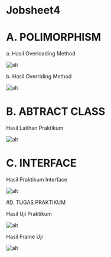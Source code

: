 # Jobsheet4

# A. POLIMORPHISM

a. Hasil Overloading Method

![alt](https://github.com/nandhitadvz/Jobsheet4/blob/master/TesTugas1.JPG)

b. Hasil Overriding Method

![alt](https://github.com/nandhitadvz/Jobsheet4/blob/master/karnivora.JPG)

# B. ABTRACT CLASS

Hasil Latihan Praktikum

![alt](https://github.com/nandhitadvz/Jobsheet4/blob/master/AbstarctSample.JPG)

# C. INTERFACE

Hasil Praktikum Interface

![alt](https://github.com/nandhitadvz/Jobsheet4/blob/master/interfacesample.JPG)

#D. TUGAS PRAKTIKUM

Hasil Uji Praktikum

![alt](https://github.com/nandhitadvz/Jobsheet4/blob/master/hasilujitubuh.JPG)

Hasil Frame Uji

![alt](https://github.com/nandhitadvz/Jobsheet4/blob/master/frameidealtubuh.JPG)
